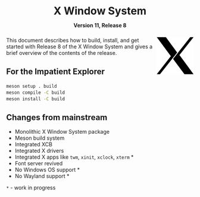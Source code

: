 <h1 align="center">X Window System<br/>
<span style="font-size:0.5em;">Version 11, Release 8</span>
</h1>

<img src="doc/X11.png" width=100 align="right"/>

This document describes how to build, install, and get started with Release 8 of the X Window System and gives a brief overview of the contents of the release.

## For the Impatient Explorer

```sh
meson setup . build
meson compile -C build
meson install -C build
```

## Changes from mainstream
- Monolithic X Window System package
- Meson build system
- Integrated XCB
- Integrated X drivers
- Integrated X apps like `twm`, `xinit`, `xclock`, `xterm` *
- Font server revived
- No Windows OS support *
- No Wayland support *

`*` - work in progress
